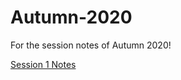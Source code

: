 # Autumn-2020
For the session notes of Autumn 2020!

[Session 1 Notes](https://docs.google.com/document/d/1yeyLvX44yxwq9QAp1AE81MRJ8Vv5g7I6wDg_U-PlHcU)

